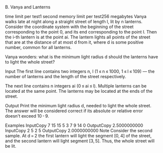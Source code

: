 B. Vanya and Lanterns

time limit per test1 second
memory limit per test256 megabytes
Vanya walks late at night along a straight street of length l, lit by n lanterns. Consider the coordinate system with the beginning of the street corresponding to the point 0, and its end corresponding to the point l. Then the i-th lantern is at the point ai. The lantern lights all points of the street that are at the distance of at most d from it, where d is some positive number, common for all lanterns.

Vanya wonders: what is the minimum light radius d should the lanterns have to light the whole street?

Input
The first line contains two integers n, l (1 ≤ n ≤ 1000, 1 ≤ l ≤ 109) — the number of lanterns and the length of the street respectively.

The next line contains n integers ai (0 ≤ ai ≤ l). Multiple lanterns can be located at the same point. The lanterns may be located at the ends of the street.

Output
Print the minimum light radius d, needed to light the whole street. The answer will be considered correct if its absolute or relative error doesn't exceed 10 - 9.

Examples
InputCopy
7 15
15 5 3 7 9 14 0
OutputCopy
2.5000000000
InputCopy
2 5
2 5
OutputCopy
2.0000000000
Note
Consider the second sample. At d = 2 the first lantern will light the segment [0, 4] of the street, and the second lantern will light segment [3, 5]. Thus, the whole street will be lit.